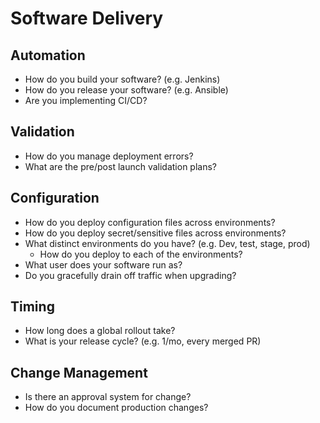 # Software Delivery

## Automation
* How do you build your software? (e.g. Jenkins)
* How do you release your software? (e.g. Ansible)
* Are you implementing CI/CD?


## Validation
* How do you manage deployment errors?
* What are the pre/post launch validation plans?

## Configuration
* How do you deploy configuration files across environments?
* How do you deploy secret/sensitive files across environments?
* What distinct environments do you have? (e.g. Dev, test, stage, prod)
  * How do you deploy to each of the environments?
* What user does your software run as?
* Do you gracefully drain off traffic when upgrading?

## Timing
* How long does a global rollout take?
* What is your release cycle? (e.g. 1/mo, every merged PR)

## Change Management

* Is there an approval system for change?
* How do you document production changes?
